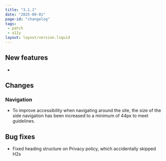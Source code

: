 ```yaml
---
title: "3.1.1"
date: "2025-09-01"
page-id: "changelog"
tags: 
 - patch
 - a11y
layout: layout/version.liquid
---
```

## New features
- 

## Changes
### Navigation
- To improve accessibility when navigating around the site, the size of the side navigation has been increased to a minimum of 44px to meet guidelines.

## Bug fixes
- Fixed heading structure on Privacy policy, which accidentally skipped H2s